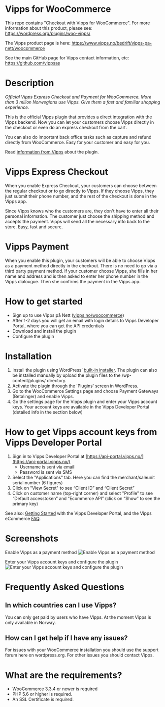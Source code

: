 # Vipps for WooCommerce

This repo contains "Checkout with Vipps for WooCommerce". For more information about this product, please see: https://wordpress.org/plugins/woo-vipps/

The Vipps product page is here: https://www.vipps.no/bedrift/vipps-pa-nett/woocommerce 

See the main GitHub page for Vipps contact information, etc: https://github.com/vippsas

# Description

*Official Vipps Express Checkout and Payment for WooCommerce. More than 3 millon Norwegians use Vipps. Give them a fast and familiar shopping experience.*

This is the official Vipps plugin that provides a direct integration with the Vipps backend. Now you can let your customers choose Vipps directly in the checkout or even do an express checkout from the cart.

You can also do important back office tasks such as capture and refund directly from WooCommerce. Easy for your customer and easy for you.

Read [information from Vipps](https://www.vipps.no/woocommerce) about the plugin.

# Vipps Express Checkout

When you enable Express Checkout, your customers can choose between the regular checkout or to go directly to Vipps. If they choose Vipps, they just submit their phone number, and the rest of the checkout is done in the Vipps app.

Since Vipps knows who the customers are, they don't have to enter all their personal information. The customer just choose the shipping method and accepts the payment. Vipps will send all the necessary info back to the store. Easy, fast and secure.

# Vipps Payment

When you enable this plugin, your customers will be able to choose Vipps as a payment method directly in the checkout. There is no need to go via a third party payment method. If your customer choose Vipps, she fills in her name and address and is then asked to enter her phone number in the Vipps dialougue. Then she confirms the payment in the Vipps app.

# How to get started
* Sign up to use Vipps på Nett ([vipps.no/woocommerce](https://www.vipps.no/bedrift/vipps-pa-nett/woocommerce))
* After 1-2 days you will get an email with login details to Vipps Developer Portal, where you can get the API credentials
* Download and install the plugin
* Configure the plugin

# Installation
1.  Install the plugin using WordPress’ [built-in installer](https://codex.wordpress.org/Managing_Plugins#Installing_Plugins). The plugin can also be installed manually by upload the plugin files to the /wp-content/plugins/ directory. 
2. Activate the plugin through the 'Plugins' screen in WordPress.
3. Go to the WooCommerce Settings page and choose Payment Gateways (Betalinger) and enable Vipps.
4. Go the settings page for the Vipps plugin and enter your Vipps account keys. Your account keys are available in the Vipps Developer Portal (detailed info in the section below)

# How to get Vipps account keys from Vipps Developer Portal
1. Sign in to Vipps Developer Portal at [https://api-portal.vipps.no/](https://api-portal.vipps.no/)
   - Username is sent via email
   - Password is sent via SMS
2. Select the "Applications" tab. Here you can find the merchant/saleunit serial number (6 figures)
3. Click on "View Secret" to see “Client ID” and “Client Secret”
4. Click on customer name (top-right corner) and select "Profile" to see “Default accesstoken” and “Ecommerce API” (click on “Show” to see the primary key)

See also: [Getting Started](https://github.com/vippsas/vipps-ecom-api/blob/master/vipps-ecom-api-getting-started.md) with the Vipps Developer Portal, and the Vipps eCommerce [FAQ](https://github.com/vippsas/vipps-ecom-api/blob/master/vipps-ecom-api-faq.md).

# Screenshots
Enable Vipps as a payment method
![Enable Vipps as a payment method](https://raw.github.com/vippsas/vipps-woocommerce/master/wp-org-assets/screenshot-1.png?raw=true "Enable Vipps as a payment method.")

Enter your Vipps account keys and configure the plugin
![Enter your Vipps account keys and configure the plugin](https://raw.github.com/vippsas/vipps-woocommerce/master/wp-org-assets/screenshot-2.png?raw=true "Enter your Vipps account keys and configure the plugin")

# Frequently Asked Questions

## In which countries can I use Vipps?
You can only get paid by users who have Vipps. At the moment Vipps is only available in Norway.

## How can I get help if I have any issues?

For issues with your WooCommerce installation you should use the support forum here on wordpress.org. For other issues you should contact Vipps.

# What are the requirements?
* WooCommerce 3.3.4 or newer is required
* PHP 5.6 or higher is required.
* An SSL Certificate is required.

